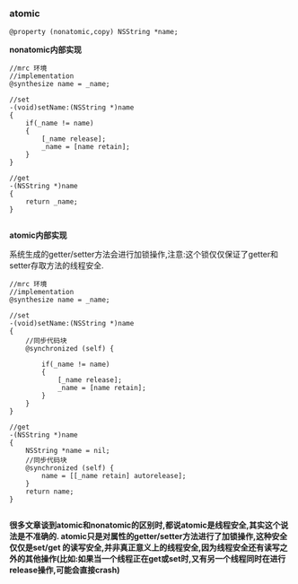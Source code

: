 ### atomic



```
@property (nonatomic,copy) NSString *name;

```

**nonatomic内部实现**

```
//mrc 环境
//implementation
@synthesize name = _name;

//set
-(void)setName:(NSString *)name
{
    if(_name != name)
    {
        [_name release];
        _name = [name retain];
    }
}

//get
-(NSString *)name
{
    return _name;
}
 
```



**atomic内部实现**

系统生成的getter/setter方法会进行加锁操作,注意:这个锁仅仅保证了getter和setter存取方法的线程安全.

```
//mrc 环境
//implementation
@synthesize name = _name;

//set
-(void)setName:(NSString *)name
{
    //同步代码块
    @synchronized (self) {

        if(_name != name)
        {
            [_name release];
            _name = [name retain];
        }
    }
}

//get
-(NSString *)name
{
    NSString *name = nil;
    //同步代码块
    @synchronized (self) {
        name = [[_name retain] autorelease];
    }
    return name;
}
 
```



**很多文章谈到atomic和nonatomic的区别时,都说atomic是线程安全,其实这个说法是不准确的. atomic只是对属性的getter/setter方法进行了加锁操作,这种安全仅仅是set/get 的读写安全,并非真正意义上的线程安全,因为线程安全还有读写之外的其他操作(比如:如果当一个线程正在get或set时,又有另一个线程同时在进行release操作,可能会直接crash)**



